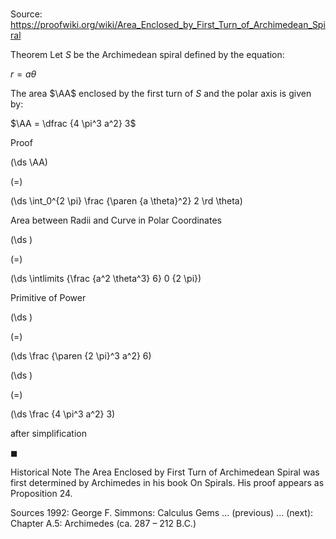 # 

Source: https://proofwiki.org/wiki/Area_Enclosed_by_First_Turn_of_Archimedean_Spiral



Theorem
Let $S$ be the Archimedean spiral defined by the equation:

$r = a \theta$

The area $\AA$ enclosed by the first turn of $S$ and the polar axis is given by:

$\AA = \dfrac {4 \pi^3 a^2} 3$





Proof













\(\ds \AA\)

\(=\)







\(\ds \int_0^{2 \pi} \frac {\paren {a \theta}^2} 2 \rd \theta\)





Area between Radii and Curve in Polar Coordinates‎














\(\ds \)

\(=\)







\(\ds \intlimits {\frac {a^2 \theta^3} 6} 0 {2 \pi}\)





Primitive of Power














\(\ds \)

\(=\)







\(\ds \frac {\paren {2 \pi}^3 a^2} 6\)




















\(\ds \)

\(=\)







\(\ds \frac {4 \pi^3 a^2} 3\)





after simplification



$\blacksquare$


Historical Note
The Area Enclosed by First Turn of Archimedean Spiral was first determined by Archimedes in his book On Spirals.
His proof appears as Proposition $24$.


Sources
1992: George F. Simmons: Calculus Gems ... (previous) ... (next): Chapter $\text {A}.5$: Archimedes (ca. $\text {287}$ – $\text {212}$ B.C.)




